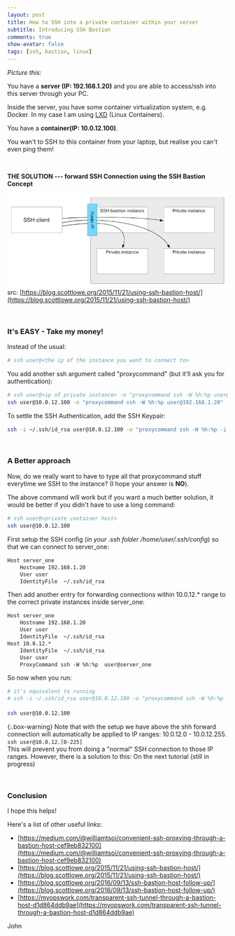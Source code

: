```yaml
---
layout: post
title: How to SSH into a private container within your server
subtitle: Introducing SSH Bastion
comments: true
show-avatar: false
tags: [ssh, bastion, linux]
---
```


*Picture this:*

You have a **server (IP: 192.168.1.20)** and you are able to access/ssh into this server through your PC.

Inside the server, you have some container virtualization system, e.g. Docker. In my case I am using [LXD](https://linuxcontainers.org/lxd/introduction/) (Linux Containers).

You have a **container(IP: 10.0.12.100)**.

You wan't to SSH to this container from your laptop, but realise you can't even ping them!

<br>

**THE SOLUTION --- forward SSH Connection using the SSH Bastion Concept**

![ssh-bastion](/img/ssh-bastion-host.png)
src: [https://blog.scottlowe.org/2015/11/21/using-ssh-bastion-host/](https://blog.scottlowe.org/2015/11/21/using-ssh-bastion-host/)

<br>

### It's EASY - Take my money!

Instead of the usual:
```bash
# ssh user@<the ip of the instance you want to connect to>
```

You add another ssh argument called "proxycommand" (but it'll ask you for authentication): 
```bash
# ssh user@<ip of private instance> -o "proxycommand ssh -W %h:%p user@<ip of server>"
ssh user@10.0.12.100 -o "proxycommand ssh -W %h:%p user@192.168.1.20"
```

To settle the SSH Authentication, add the SSH Keypair:
```bash
ssh -i ~/.ssh/id_rsa user@10.0.12.100 -o "proxycommand ssh -W %h:%p -i ~/.ssh/id_rsa user@192.168.1.20"
```

<br>


### A Better approach

Now, do we really want to have to type all that proxycommand stuff everytime we SSH to the instance? (I hope your answer is **NO**).

The above command will work but if you want a much better solution, it would be better if you didn't have to use a long command: 
```bash
# ssh user@<private container host>
ssh user@10.0.12.100
```

First setup the SSH config (*in your .ssh folder /home/user/.ssh/config*) so that we can connect to server_one: 
```
Host server_one
    Hostname 192.168.1.20
    User user
    IdentityFile  ~/.ssh/id_rsa
```

Then add another entry for forwarding connections within 10.0.12.* range to the correct private instances inside server_one:
```
Host server_one
    Hostname 192.168.1.20
    User user
    IdentityFile  ~/.ssh/id_rsa
Host 10.0.12.*
    IdentityFile  ~/.ssh/id_rsa
    User user
    ProxyCommand ssh -W %h:%p  user@server_one
```

So now when you run:
```bash
# it's equivalent to running
# ssh -i ~/.ssh/id_rsa user@10.0.12.100 -o "proxycommand ssh -W %h:%p -i ~/.ssh/id_rsa user@192.168.1.20"

ssh user@10.0.12.100
```

{:.box-warning}
Note that with the setup we have above the shh forward connection will automatically be applied to IP ranges: 10.0.12.0 - 10.0.12.255. <br>
```ssh user@10.0.12.[0-225]``` <br>
This will prevent you from doing a "normal" SSH connection to those IP ranges. However, there is a solution to this: On the next tutorial (still in progress)

<br>

### Conclusion

I hope this helps!

Here's a list of other useful links:
- [https://medium.com/@williamtsoi/convenient-ssh-proxying-through-a-bastion-host-cef9eb832100](https://medium.com/@williamtsoi/convenient-ssh-proxying-through-a-bastion-host-cef9eb832100)
- [https://blog.scottlowe.org/2015/11/21/using-ssh-bastion-host/](https://blog.scottlowe.org/2015/11/21/using-ssh-bastion-host/)
- [https://blog.scottlowe.org/2016/09/13/ssh-bastion-host-follow-up/](https://blog.scottlowe.org/2016/09/13/ssh-bastion-host-follow-up/)
- [https://myopswork.com/transparent-ssh-tunnel-through-a-bastion-host-d1d864ddb9ae](https://myopswork.com/transparent-ssh-tunnel-through-a-bastion-host-d1d864ddb9ae)

John